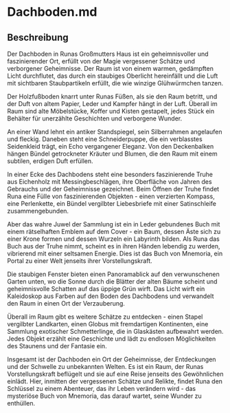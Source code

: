 # Dachboden.md

## Beschreibung
Der Dachboden in Runas Großmutters Haus ist ein geheimnisvoller und faszinierender Ort, erfüllt von der Magie vergessener Schätze und verborgener Geheimnisse. Der Raum ist von einem warmen, gedämpften Licht durchflutet, das durch ein staubiges Oberlicht hereinfällt und die Luft mit sichtbaren Staubpartikeln erfüllt, die wie winzige Glühwürmchen tanzen.

Der Holzfußboden knarrt unter Runas Füßen, als sie den Raum betritt, und der Duft von altem Papier, Leder und Kampfer hängt in der Luft. Überall im Raum sind alte Möbelstücke, Koffer und Kisten gestapelt, jedes Stück ein Behälter für unerzählte Geschichten und verborgene Wunder.

An einer Wand lehnt ein antiker Standspiegel, sein Silberrahmen angelaufen und fleckig. Daneben steht eine Schneiderpuppe, die ein verblasstes Seidenkleid trägt, ein Echo vergangener Eleganz. Von den Deckenbalken hängen Bündel getrockneter Kräuter und Blumen, die den Raum mit einem subtilen, erdigen Duft erfüllen.

In einer Ecke des Dachbodens steht eine besonders faszinierende Truhe aus Eichenholz mit Messingbeschlägen, ihre Oberfläche von Jahren des Gebrauchs und der Geheimnisse gezeichnet. Beim Öffnen der Truhe findet Runa eine Fülle von faszinierenden Objekten - einen verzierten Kompass, eine Perlenkette, ein Bündel vergilbter Liebesbriefe mit einer Satinschleife zusammengebunden.

Aber das wahre Juwel der Sammlung ist ein in Leder gebundenes Buch mit einem rätselhaften Emblem auf dem Cover - ein Baum, dessen Äste sich zu einer Krone formen und dessen Wurzeln ein Labyrinth bilden. Als Runa das Buch aus der Truhe nimmt, scheint es in ihren Händen lebendig zu werden, vibrierend mit einer seltsamen Energie. Dies ist das Buch von Mnemoria, ein Portal zu einer Welt jenseits ihrer Vorstellungskraft.

Die staubigen Fenster bieten einen Panoramablick auf den verwunschenen Garten unten, wo die Sonne durch die Blätter der alten Bäume scheint und geheimnisvolle Schatten auf das üppige Grün wirft. Das Licht wirft ein Kaleidoskop aus Farben auf den Boden des Dachbodens und verwandelt den Raum in einen Ort der Verzauberung.

Überall im Raum gibt es weitere Schätze zu entdecken - einen Stapel vergilbter Landkarten, einen Globus mit fremdartigen Kontinenten, eine Sammlung exotischer Schmetterlinge, die in Glaskästen aufbewahrt werden. Jedes Objekt erzählt eine Geschichte und lädt zu endlosen Möglichkeiten des Staunens und der Fantasie ein.

Insgesamt ist der Dachboden ein Ort der Geheimnisse, der Entdeckungen und der Schwelle zu unbekannten Welten. Es ist ein Raum, der Runas Vorstellungskraft beflügelt und sie auf eine Reise jenseits des Gewöhnlichen einlädt. Hier, inmitten der vergessenen Schätze und Relikte, findet Runa den Schlüssel zu einem Abenteuer, das ihr Leben verändern wird - das mysteriöse Buch von Mnemoria, das darauf wartet, seine Wunder zu enthüllen.
